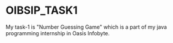 # OIBSIP_TASK1
My task-1 is "Number Guessing Game" which is a part of my java programming internship in Oasis Infobyte.
